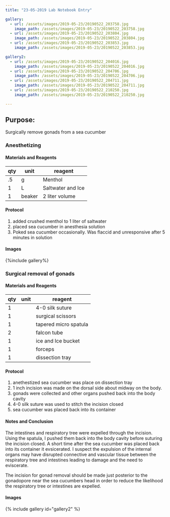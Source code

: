```yaml
---
title: "23-05-2019 Lab Notebook Entry"

gallery:
  - url: /assets/images/2019-05-23/20190522_203758.jpg
    image_path: /assets/images/2019-05-23/20190522_203758.jpg 
  - url: /assets/images/2019-05-23/20190522_203804.jpg
    image_path: /assets/images/2019-05-23/20190522_203804.jpg 
  - url: /assets/images/2019-05-23/20190522_203853.jpg
    image_path: /assets/images/2019-05-23/20190522_203853.jpg 

gallery2:
  - url: /assets/images/2019-05-23/20190522_204016.jpg
    image_path: /assets/images/2019-05-23/20190522_204016.jpg
  - url: /assets/images/2019-05-23/20190522_204706.jpg
    image_path: /assets/images/2019-05-23/20190522_204706.jpg
  - url: /assets/images/2019-05-23/20190522_204711.jpg
    image_path: /assets/images/2019-05-23/20190522_204711.jpg
  - url: /assets/images/2019-05-23/20190522_210250.jpg
    image_path: /assets/images/2019-05-23/20190522_210250.jpg

---
```


## Purpose:
Surgically remove gonads from a sea cucumber

### Anesthetizing

#### Materials and Reagents

|qty|unit|reagent|
|---|---|---|
|.5|g|Menthol|
|1|L|Saltwater and Ice|
|1| beaker|2 liter volume|

#### Protocol
1. added crushed menthol to 1 liter of saltwater
2. placed sea cucumber in anesthesia solution
3. Poked sea cucumber occasionally. Was flaccid and unresponsive after 5 minutes in solution

#### Images
{%include gallery%}


### Surgical removal of gonads

#### Materials and Reagents

|qty|unit|reagent|
|---|---|---|
|1||4-0 silk suture|
|1||surgical scissors|
|1||tapered micro spatula|
|2||falcon tube|
|1||ice and Ice bucket|
|1||forceps|
|1||dissection tray|

#### Protocol
1. anethestized sea cucumber was place on dissection tray
2. 1 inch incision was made on the dorsal side about midway on the body. 
3. gonads were collected and other organs pushed back into the body cavity
4. 4-0 silk suture was used to stitch the incision closed
5. sea cucumber was placed back into its container

#### Notes and Conclusion
The intestines and respiratory tree were expelled through the incision. Using the spatula, I pushed them back into the body cavity before suturing the incision closed. A short time after the sea cucumber was placed back into its container it evsicerated. I suspect the expulsion of the internal organs may have disrupted connective and vascular tissue between the respiratory tree and intestines leading to damage and the need to eviscerate. 

The incision for gonad removal should be made just posterior to the gonadopore near the sea cucumbers head in order to reduce the likelihood the respiratory tree or intestines are expelled. 

#### Images
{% include gallery id="gallery2" %}

